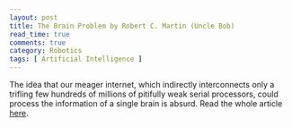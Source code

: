```yaml
---
layout: post
title: The Brain Problem by Robert C. Martin (Uncle Bob)
read_time: true  
comments: true
category: Robotics
tags: [ Artificial Intelligence ]
---
```


The idea that our meager internet, which indirectly interconnects only a trifling few hundreds of millions of pitifully weak serial processors, could process the information of a single brain is absurd.
Read the whole article [here](http://blog.cleancoder.com/uncle-bob/2017/07/28/TheBrainProblem.html).

